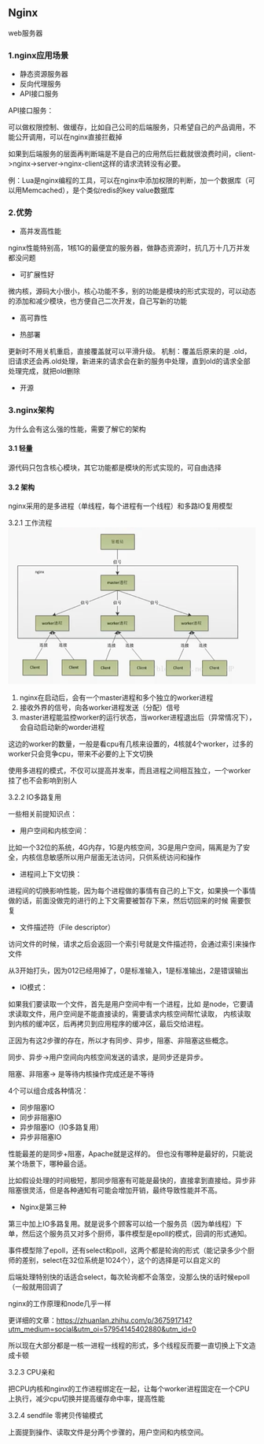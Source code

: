 ## Nginx

web服务器

### 1.nginx应用场景

- 静态资源服务器
- 反向代理服务
- API接口服务

API接口服务：

可以做权限控制、做缓存，比如自己公司的后端服务，只希望自己的产品调用，不能公开调用，可以在nginx直接拦截掉

如果到后端服务的层面再判断端是不是自己的应用然后拦截就很浪费时间，client->nginx->server->nginx-client这样的请求流转没有必要。

例：Lua是nginx编程的工具，可以在nginx中添加权限的判断，加一个数据库（可以用Memcached），是个类似redis的key value数据库

### 2.优势

- 高并发高性能

nginx性能特别高，1核1G的最便宜的服务器，做静态资源时，抗几万十几万并发都没问题

- 可扩展性好

微内核，源码大小很小，核心功能不多，别的功能是模块的形式实现的，可以动态的添加和减少模块，也方便自己二次开发，自己写新的功能

- 高可靠性

- 热部署

更新时不用关机重启，直接覆盖就可以平滑升级。 机制：覆盖后原来的是 .old，旧请求还会再.old处理，新进来的请求会在新的服务中处理，直到old的请求全部处理完成，就把old删除

- 开源

### 3.nginx架构

为什么会有这么强的性能，需要了解它的架构

#### 3.1 轻量

源代码只包含核心模块，其它功能都是模块的形式实现的，可自由选择

#### 3.2 架构

nginx采用的是多进程（单线程，每个进程有一个线程）和多路IO复用模型

3.2.1 工作流程
![工作流程](./img/nginx1.png)

1. nginx在启动后，会有一个master进程和多个独立的worker进程
2. 接收外界的信号，向各worker进程发送（分配）信号
3. master进程能监控worker的运行状态，当worker进程退出后（异常情况下），会自动启动新的worder进程

这边的worker的数量，一般是看cpu有几核来设置的，4核就4个worker，过多的worker只会竞争cpu，带来不必要的上下文切换

使用多进程的模式，不仅可以提高并发率，而且进程之间相互独立，一个worker挂了也不会影响到别人

3.2.2 IO多路复用

一些相关前提知识点：

- 用户空间和内核空间：

比如一个32位的系统，4G内存，1G是内核空间，3G是用户空间，隔离是为了安全，内核信息敏感所以用户层面无法访问，只供系统访问和操作

- 进程间上下文切换：

进程间的切换影响性能，因为每个进程做的事情有自己的上下文，如果换一个事情做的话，前面没做完的进行的上下文需要被暂存下来，然后切回来的时候 需要恢复

- 文件描述符（File descriptor）

访问文件的时候，请求之后会返回一个索引号就是文件描述符，会通过索引来操作文件

从3开始打头，因为012已经用掉了，0是标准输入，1是标准输出，2是错误输出

- IO模式：

如果我们要读取一个文件，首先是用户空间中有一个进程，比如 是node，它要请求读取文件，用户空间是不能直接读的，需要请求内核空间帮忙读取， 内核读取到内核的缓冲区，后再拷贝到应用程序的缓冲区，最后交给进程。

正因为有这2步骤的存在，所以才有同步、异步，阻塞、非阻塞这些概念。

同步、异步->用户空间向内核空间发送的请求，是同步还是异步。

阻塞、非阻塞-> 是等待内核操作完成还是不等待

4个可以组合成各种情况：

- 同步阻塞IO
- 同步非阻塞IO
- 异步阻塞IO（IO多路复用）
- 异步非阻塞IO

性能最差的是同步+阻塞，Apache就是这样的。 但也没有哪种是最好的，只能说某个场景下，哪种最合适。

比如假设处理的时间极短，那同步阻塞有可能是最快的，直接拿到直接给。异步非阻塞很灵活，但是各种通知有可能会增加开销，最终导致性能并不高。

- Nginx是第三种

第三中加上IO多路复用。就是说多个顾客可以给一个服务员（因为单线程）下单，然后这个服务员又对多个厨师，事件模型是epoll的模式，回调的形式通知。

事件模型除了epoll，还有select和poll，这两个都是轮询的形式（能记录多少个厨师的差别，select在32位系统是1024个），这个的选择是可以自定义的

后端处理特别快的话适合select，每次轮询都不会落空，没那么快的话时候epoll（一般就用回调了

nginx的工作原理和node几乎一样

更详细的文章：https://zhuanlan.zhihu.com/p/367591714?utm_medium=social&utm_oi=57954145402880&utm_id=0

所以现在大部分都是一核一进程一线程的形式，多个线程反而要一直切换上下文造成卡顿

3.2.3 CPU亲和

把CPU内核和nginx的工作进程绑定在一起，让每个worker进程固定在一个CPU上执行，减少cpu切换并提高缓存命中率，提高性能

3.2.4 sendfile 零拷贝传输模式

上面提到操作、读取文件是分两个步骤的，用户空间和内核空间。
